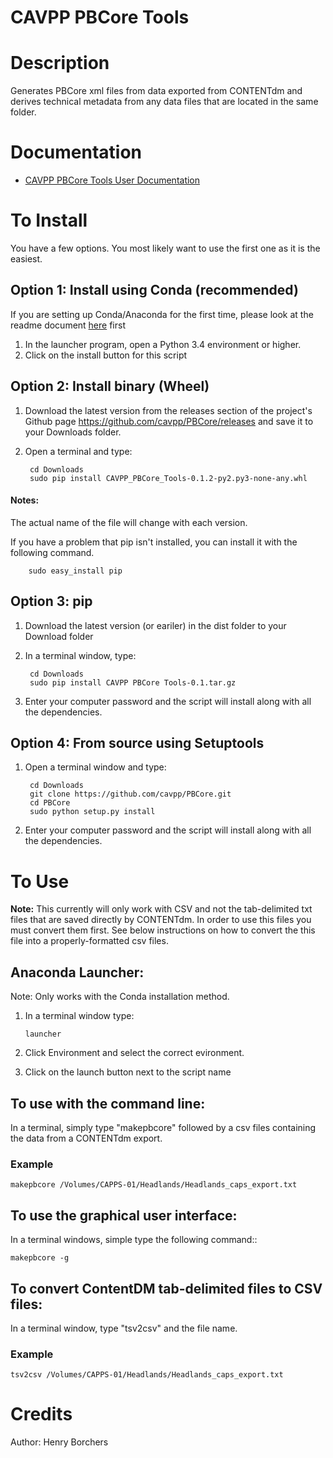 # CAVPP PBCore Tools

Description
===========
Generates PBCore xml files from data exported from CONTENTdm and derives technical metadata from any data files 
that are located in the same folder.

Documentation
=============

*   [CAVPP PBCore Tools User Documentation](http://cavpp.github.io/PBCore/)


To Install
==========

You have a few options. You most likely want to use the first one as it is the easiest. 


Option 1: Install using Conda (recommended)
-------------------------------------------

If you are setting up Conda/Anaconda for the first time, please look at the readme document 
[here](https://github.com/cavpp/conda_recipes/tree/master#setting-up-conda) first 

1. In the launcher program, open a Python 3.4 environment or higher.
2. Click on the install button for this script


Option 2: Install binary (Wheel)
--------------------------------

1. Download the latest version from the releases section of the project's Github page https://github.com/cavpp/PBCore/releases and save it to your Downloads folder.
2. Open a terminal and type:
    
        cd Downloads
        sudo pip install CAVPP_PBCore_Tools-0.1.2-py2.py3-none-any.whl

#### Notes: 


The actual name of the file will change with each version.

If you have a problem that pip isn't installed, you can install it with the following command.
 
        sudo easy_install pip


Option 3: pip
-------------

1. Download the latest version (or eariler) in the dist folder to your Download folder
2. In a terminal window, type:

        cd Downloads
        sudo pip install CAVPP PBCore Tools-0.1.tar.gz

3. Enter your computer password and the script will install along with all the dependencies. 



Option 4: From source using Setuptools
--------------------------------------

1. Open a terminal window and type:

        cd Downloads
        git clone https://github.com/cavpp/PBCore.git
        cd PBCore
        sudo python setup.py install 
        
2. Enter your computer password and the script will install along with all the dependencies.

To Use
======

**Note:** This currently will only work with CSV and not the tab-delimited txt files that are saved directly by 
CONTENTdm. In order to use this files you must convert them first. See below instructions on how to convert the this 
file into a properly-formatted csv files.

## Anaconda Launcher:

Note: Only works with the Conda installation method. 

1. In a terminal window type:

   ```
   launcher
   ```
  
2. Click Environment and select the correct evironment. 
3. Click on the launch button next to the script name


## To use with the command line:

In a terminal, simply type "makepbcore" followed by a csv files containing the data from a CONTENTdm export.

    
### Example

    
    makepbcore /Volumes/CAPPS-01/Headlands/Headlands_caps_export.txt
            
  
  
## To use the graphical user interface:

In a terminal windows, simple type the following command::
  
    makepbcore -g
    
    
To convert ContentDM tab-delimited files to CSV files:
------------------------------------------------------
In a terminal window, type "tsv2csv" and the file name.

### Example

    tsv2csv /Volumes/CAPPS-01/Headlands/Headlands_caps_export.txt

Credits
=======
Author: Henry Borchers 
